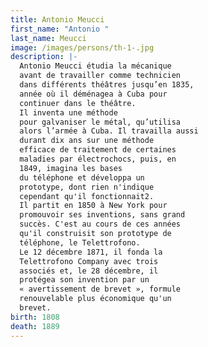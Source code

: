```yaml
---
title: Antonio Meucci
first_name: "Antonio "
last_name: Meucci
image: /images/persons/th-1-.jpg
description: |-
  Antonio Meucci étudia la mécanique
  avant de travailler comme technicien
  dans différents théâtres jusqu’en 1835,
  année où il déménagea à Cuba pour
  continuer dans le théâtre.
  Il inventa une méthode
  pour galvaniser le métal, qu’utilisa
  alors l’armée à Cuba. Il travailla aussi
  durant dix ans sur une méthode
  efficace de traitement de certaines
  maladies par électrochocs, puis, en
  1849, imagina les bases
  du téléphone et développa un
  prototype, dont rien n'indique
  cependant qu'il fonctionnait2.
  Il partit en 1850 à New York pour
  promouvoir ses inventions, sans grand
  succès. C'est au cours de ces années
  qu'il construisit son prototype de
  téléphone, le Telettrofono.
  Le 12 décembre 1871, il fonda la
  Telettrofono Company avec trois
  associés et, le 28 décembre, il
  protégea son invention par un
  « avertissement de brevet », formule
  renouvelable plus économique qu'un
  brevet.
birth: 1808
death: 1889
---
```

